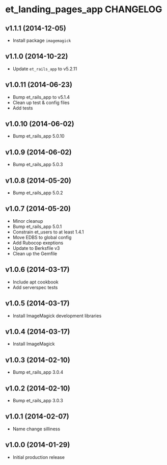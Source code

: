 et_landing_pages_app CHANGELOG
==============================

v1.1.1 (2014-12-05)
-------------------

* Install package `imagemagick`

v1.1.0 (2014-10-22)
-------------------

* Update `et_rails_app` to v5.2.11

v1.0.11 (2014-06-23)
--------------------

* Bump et_rails_app to v5.1.4
* Clean up test & config files
* Add tests


v1.0.10 (2014-06-02)
--------------------

* Bump et_rails_app 5.0.10

v1.0.9 (2014-06-02)
-------------------

* Bump et_rails_app 5.0.3

v1.0.8 (2014-05-20)
-------------------

* Bump et_rails_app 5.0.2

v1.0.7 (2014-05-20)
-------------------

* Minor cleanup
* Bump et_rails_app 5.0.1
* Constrain et_users to at least 1.4.1
* Move EDBS to global config
* Add Rubocop exeptions
* Update to Berksfile v3
* Clean up the Gemfile

v1.0.6 (2014-03-17)
-------------------

* Include apt cookbook
* Add serverspec tests

v1.0.5 (2014-03-17)
-------------------

* Install ImageMagick development libraries

v1.0.4 (2014-03-17)
-------------------

* Install ImageMagick

v1.0.3 (2014-02-10)
-------------------

* Bump et_rails_app 3.0.4

v1.0.2 (2014-02-10)
-------------------

* Bump et_rails_app 3.0.3

v1.0.1 (2014-02-07)
-------------------

* Name change silliness

v1.0.0 (2014-01-29)
-------------------

* Initial production release
